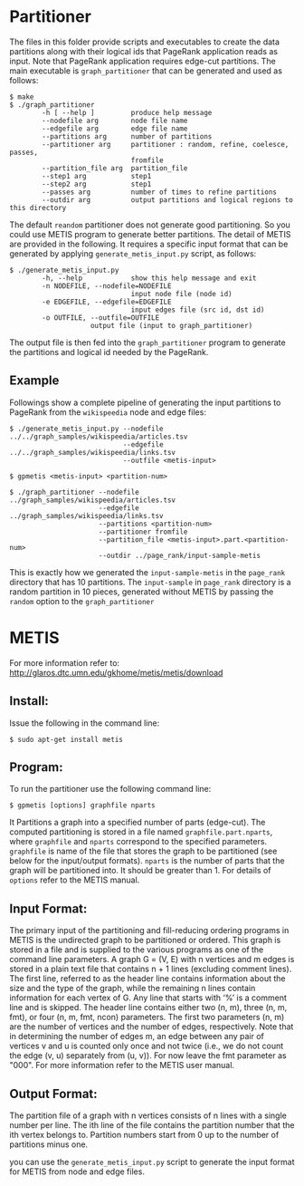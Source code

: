 # Partitioner

The files in this folder provide scripts and executables to create the data
partitions along with their logical ids that PageRank application reads as
input. Note that PageRank application requires edge-cut partitions. The main
executable is `graph_partitioner` that can be generated and used as follows:

    $ make
    $ ./graph_partitioner
            -h [ --help ]         produce help message
            --nodefile arg        node file name
            --edgefile arg        edge file name
            --partitions arg      number of partitions
            --partitioner arg     partitioner : random, refine, coelesce, passes, 
                                  fromfile
            --partition_file arg  partition_file
            --step1 arg           step1
            --step2 arg           step1
            --passes arg          number of times to refine partitions
            --outdir arg          output partitions and logical regions to this directory

The default `reandom` partitioner does not generate good partitioning. So you
could use METIS program to generate better partitions. The detail of METIS are
provided in the following. It requires a specific input format that can be
generated by applying `generate_metis_input.py` script, as follows:

    $ ./generate_metis_input.py  
            -h, --help            show this help message and exit
            -n NODEFILE, --nodefile=NODEFILE
                                  input node file (node id)
            -e EDGEFILE, --edgefile=EDGEFILE
                                  input edges file (src id, dst id)
            -o OUTFILE, --outfile=OUTFILE
                        output file (input to graph_partitioner)

The output file is then fed into the `graph_partitioner` program to generate
the partitions and logical id needed by the PageRank.

## Example

Followings show a complete pipeline of generating the input partitions to PageRank
from the `wikispeedia` node and edge files:

    $ ./generate_metis_input.py --nodefile ../../graph_samples/wikispeedia/articles.tsv
                                --edgefile ../../graph_samples/wikispeedia/links.tsv
                                --outfile <metis-input>

    $ gpmetis <metis-input> <partition-num>

    $ ./graph_partitioner --nodefile ../graph_samples/wikispeedia/articles.tsv
                          --edgefile ../graph_samples/wikispeedia/links.tsv
                          --partitions <partition-num>
                          --partitioner fromfile
                          --partition_file <metis-input>.part.<partition-num>
                          --outdir ../page_rank/input-sample-metis

This is exactly how we generated the `input-sample-metis` in the `page_rank`
directory that has 10 partitions. The `input-sample` in `page_rank` directory
is a random partition in 10 pieces, generated without METIS by passing the
`random` option to the `graph_partitioner`



# METIS

For more information refer to:
http://glaros.dtc.umn.edu/gkhome/metis/metis/download

## Install:

Issue the following in the command line:

    $ sudo apt-get install metis

## Program:

To run the partitioner use the following command line:

    $ gpmetis [options] graphfile nparts

It Partitions a graph into a specified number of parts (edge-cut). The computed
partitioning is stored in a file named `graphfile.part.nparts`, where
`graphfile` and `nparts` correspond to the specified parameters.  `graphfile`
is name of the file that stores the graph to be partitioned (see below for the
input/output formats).  `nparts` is the number of parts that the graph will be
partitioned into. It should be greater than 1.  For details of `options` refer
to the METIS manual.


## Input Format:

The primary input of the partitioning and fill-reducing ordering programs in
METIS is the undirected graph to be partitioned or ordered. This graph is
stored in a file and is supplied to the various programs as one of the command
line parameters.  A graph G = (V, E) with n vertices and m edges is stored in a
plain text file that contains n + 1 lines (excluding comment lines). The first
line, referred to as the header line contains information about the size and
the type of the graph, while the remaining n lines contain information for each
vertex of G.  Any line that starts with ‘%’ is a comment line and is skipped.
The header line contains either two (n, m), three (n, m, fmt), or four (n, m,
fmt, ncon) parameters. The first two parameters (n, m) are the number of
vertices and the number of edges, respectively. Note that in determining the
number of edges m, an edge between any pair of vertices v and u is counted only
once and not twice (i.e., we do not count the edge (v, u) separately from (u,
v)).  For now leave the fmt parameter as "000". For more information refer to
the METIS user manual.


## Output Format:

The partition file of a graph with n vertices consists of n lines with a single
number per line. The ith line of the file contains the partition number that
the ith vertex belongs to. Partition numbers start from 0 up to the number of
partitions minus one.

you can use the `generate_metis_input.py` script to generate the input format
for METIS from node and edge files.

